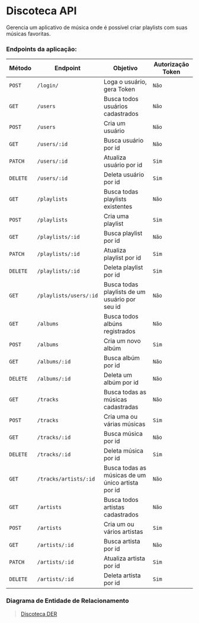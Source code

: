 # Discoteca API

Gerencia um aplicativo de música onde é possível criar
playlists com suas músicas favoritas.


### Endpoints da aplicação:
| Método | Endpoint | Objetivo | Autorização Token |
|---|---|---|---|
| `POST` | `/login/` | Loga o usuário, gera Token | `Não` |
| `GET` | `/users` | Busca todos usuários cadastrados | `Não` |
| `POST` | `/users` | Cria um usuário | `Não` |
| `GET` | `/users/:id` |Busca usuário por id | `Não` |
| `PATCH` | `/users/:id` | Atualiza usuário por id | `Sim` |
| `DELETE` | `/users/:id` | Deleta usuário por id | `Sim` |
| `GET` | `/playlists` | Busca todas playlists existentes | `Não` |
| `POST` | `/playlists` | Cria uma playlist | `Sim` |
| `GET` | `/playlists/:id` | Busca playlist por id | `Não` |
| `PATCH` | `/playlists/:id` | Atualiza playlist por id | `Sim` |
| `DELETE` | `/playlists/:id` | Deleta playlist por id | `Sim` |
| `GET` | `/playlists/users/:id` | Busca todas playlists de um usuário por seu id | `Não` |
| `GET` | `/albums` | Busca todos albúns registrados | `Não` |
| `POST` | `/albums` | Cria um novo albúm | `Sim` |
| `GET` | `/albums/:id` | Busca albúm por id | `Não` |
| `DELETE` | `/albums/:id` | Deleta um albúm por id | `Não` |
| `GET` | `/tracks` | Busca todas as músicas cadastradas | `Não` |
| `POST` | `/tracks` | Cria uma ou várias músicas | `Sim` |
| `GET` | `/tracks/:id` | Busca música por id | `Não` |
| `DELETE` | `/tracks/:id` | Deleta música por id | `Sim` |
| `GET` | `/tracks/artists/:id` | Busca todas as músicas de um único artista por id | `Não` |
| `GET` | `/artists` | Busca todos artistas cadastrados | `Não` |
| `POST` | `/artists` | Cria um ou vários artistas | `Sim` |
| `GET` | `/artists/:id` | Busca artista por id | `Não` |
| `PATCH` | `/artists/:id` | Atualiza artista por id | `Sim` |
| `DELETE` | `/artists/:id` | Deleta artista por id | `Sim` |


### Diagrama de Entidade de Relacionamento

<blockquote class="imgur-embed-pub" lang="en" data-id="a/Dqnupdn"  ><a href="//imgur.com/a/Dqnupdn">Discoteca DER</a></blockquote>